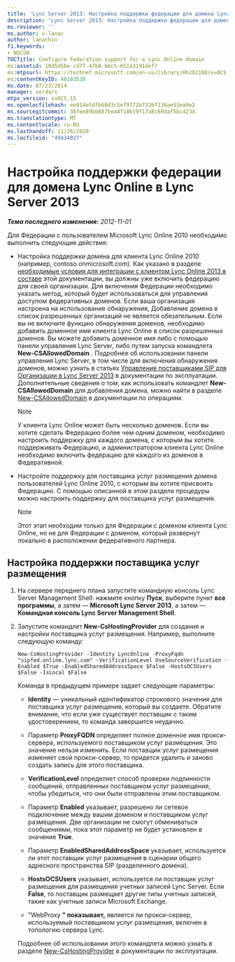 ```yaml
---
title: 'Lync Server 2013: Настройка поддержки федерации для домена Lync Online'
description: 'Lync Server 2013: Настройка поддержки федерации для домена Lync Online.'
ms.reviewer: ''
ms.author: v-lanac
author: lanachin
f1.keywords:
- NOCSH
TOCTitle: Configure federation support for a Lync Online domain
ms:assetid: 19d5d5be-cd7f-47b8-b6c5-651a3191def7
ms:mtpsurl: https://technet.microsoft.com/en-us/library/Hh202166(v=OCS.15)
ms:contentKeyID: 48183530
ms.date: 07/23/2014
manager: serdars
mtps_version: v=OCS.15
ms.openlocfilehash: ee814efdfb68d3c5ef9772b733bf136ae53ea9e2
ms.sourcegitcommit: 36fee89bb887bea4f18b19f17a8c69daf5bc423d
ms.translationtype: MT
ms.contentlocale: ru-RU
ms.lasthandoff: 11/26/2020
ms.locfileid: "49434027"
---
```

# <a name="configure-federation-support-for-a-lync-online-domain-in-lync-server-2013"></a>Настройка поддержки федерации для домена Lync Online в Lync Server 2013

<div data-xmlns="http://www.w3.org/1999/xhtml">

<div class="topic" data-xmlns="http://www.w3.org/1999/xhtml" data-msxsl="urn:schemas-microsoft-com:xslt" data-cs="https://msdn.microsoft.com/">

<div data-asp="https://msdn2.microsoft.com/asp">



</div>

<div id="mainSection">

<div id="mainBody">

<span> </span>

_**Тема последнего изменения:** 2012-11-01_

Для Федерации с пользователем Microsoft Lync Online 2010 необходимо выполнить следующие действия:

  - Настройка поддержки домена для клиента Lync Online 2010 (например, contoso.onmicrosoft.com). Как указано в разделе [необходимые условия для интеграции с клиентом Lync Online 2013 в составе](lync-server-2013-prerequisites-for-federating-with-a-lync-online-customer.md) этой документации, вы должны уже включить федерацию для своей организации. Для включения Федерации необходимо указать метод, который будет использоваться для управления доступом федеративных доменов. Если ваша организация настроена на использование обнаружения, Добавление домена в список разрешенных организаций не является обязательным. Если вы не включите функцию обнаружения доменов, необходимо добавить доменное имя клиента Lync Online в список разрешенных доменов. Вы можете добавить доменное имя либо с помощью панели управления Lync Server, либо путем запуска командлета **New-CSAllowedDomain** . Подробнее об использовании панели управления Lync Server, в том числе для включения обнаружения доменов, можно узнать в статьях [Управление поставщиками SIP для Организации в Lync Server 2013](lync-server-2013-manage-sip-federated-providers-for-your-organization.md) в документации по эксплуатации. Дополнительные сведения о том, как использовать командлет **New-CSAllowedDomain** для добавления домена, можно найти в разделе [New-CSAllowedDomain](https://docs.microsoft.com/powershell/module/skype/New-CsAllowedDomain) в документации по операциям.
    
    <div>
    

    > [!NOTE]  
    > У клиента Lync Online может быть несколько доменов. Если вы хотите сделать Федерацию более чем одним доменом, необходимо настроить поддержку для каждого домена, с которым вы хотите поддерживать Федерацию, и администратором клиента Lync Online необходимо включить федерацию для каждого из доменов в Федеративной.

    
    </div>

  - Настройте поддержку для поставщика услуг размещения домена пользователей Lync Online 2010, с которым вы хотите присвоить Федерацию. С помощью описанной в этом разделе процедуры можно настроить поддержку для поставщика услуг размещения.
    
    <div>
    

    > [!NOTE]  
    > Этот этап необходим только для Федерации с доменом клиента Lync Online, но не для Федерации с доменом, который развернут локально в расположении федеративного партнера.

    
    </div>

<div>

## <a name="to-configure-support-for-a-hosting-provider"></a>Настройка поддержки поставщика услуг размещения

1.  На сервере переднего плана запустите командную консоль Lync Server Management Shell: нажмите кнопку **Пуск**, выберите пункт **все программы**, а затем — **Microsoft Lync Server 2013**, а затем — **Командная консоль Lync Server Management Shell**.

2.  Запустите командлет **New-CsHostingProvider** для создания и настройки поставщика услуг размещения. Например, выполните следующую команду:
    
        New-CsHostingProvider -Identity LyncOnline -ProxyFqdn "sipfed.online.lync.com" -VerificationLevel UseSourceVerification -Enabled $True -EnabledSharedAddressSpace $False -HostsOCSUsers $False -IsLocal $False
    
    Команда в предыдущем примере задает следующие параметры:
    
      - **Identity** — уникальный идентификатор строкового значения для поставщика услуг размещения, который вы создаете. Обратите внимание, что если уже существует поставщик с таким удостоверением, то команда завершится неудачно.
    
      - Параметр **ProxyFQDN** определяет полное доменное имя прокси-сервера, используемого поставщиком услуг размещения. Это значение нельзя изменить. Если поставщик услуг размещения изменяет свой прокси-сервер, то придется удалить и заново создать запись для этого поставщика.
    
      - **VerificationLevel** определяет способ проверки подлинности сообщений, отправленных поставщиком услуг размещения, чтобы убедиться, что они были отправлены этим поставщиком.
    
      - Параметр **Enabled** указывает, разрешено ли сетевое подключение между вашим доменом и поставщиком услуг размещения. Две организации не смогут обмениваться сообщениями, пока этот параметр не будет установлен в значение **True**.
    
      - Параметр **EnabledSharedAddressSpace** указывает, используется ли этот поставщик услуг размещения в сценарии общего адресного пространства SIP (разделенного домена).
    
      - **HostsOCSUsers** указывает, используется ли поставщик услуг размещения для размещения учетных записей Lync Server. Если **False**, то поставщик размещает другие типы учетных записей, такие как учетные записи Microsoft Exchange.
    
      - "WebProxy **" показывает,** является ли прокси-сервер, используемый поставщиком услуг размещения, включен в топологию сервера Lync.
    
    Подробнее об использовании этого командлета можно узнать в разделе [New-CsHostingProvider](https://docs.microsoft.com/powershell/module/skype/New-CsHostingProvider) в документации по эксплуатации.

</div>

</div>

<span> </span>

</div>

</div>

</div>

